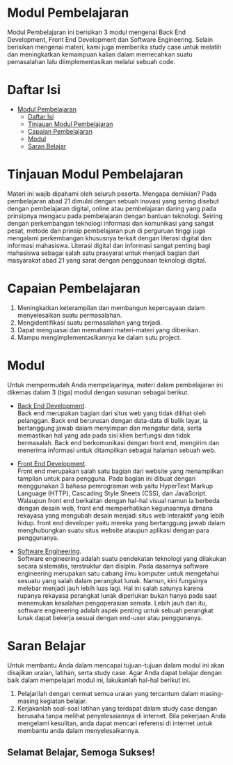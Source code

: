 # Modul Pembelajaran

Modul Pembelajaran ini berisikan 3 modul mengenai Back End Development, Front End Development dan Software Engineering. Selain berisikan mengenai materi, kami juga memberika study case untuk melatih dan meningkatkan kemampuan kalian dalam memecahkan suatu pemasalahan lalu diimplementasikan melalui sebuah code.

# Daftar Isi

- [Modul Pembelajaran](#modul-pembelajaran)
  - [Daftar Isi](#daftar-isi)
  - [Tinjauan Modul Pembelajaran](#tinjauan-modul-pembelajaran)
  - [Capaian Pembelajaran](#capaian-pembelajaran)
  - [Modul](#modul)
  - [Saran Belajar](#saran-belajar)
  
# Tinjauan Modul Pembelajaran

Materi ini wajib dipahami oleh seluruh peserta. Mengapa demikian? Pada pembelajaran abad 21 dimulai dengan sebuah inovasi yang sering disebut dengan pembelajaran digital, online atau pembelajaran daring yang pada prinsipnya mengacu pada pembelajaran dengan bantuan teknologi. Seiring dengan perkembangan teknologi informasi dan komunikasi yang sangat pesat, metode dan prinsip pembelajaran pun di perguruan tinggi juga mengalami perkembangan khususnya terkait dengan literasi digital dan informasi mahasiswa. Literasi digital dan informasi sangat penting bagi mahasiswa sebagai salah satu prasyarat untuk menjadi bagian dari masyarakat abad 21 yang sarat dengan penggunaan teknologi digital.

# Capaian Pembelajaran

1. Meningkatkan keterampilan dan membangun kepercayaan dalam menyelesaikan suatu permasalahan.
2. Mengidentifikasi suatu permasalahan yang terjadi.
3. Dapat menguasai dan memahami materi-materi yang diberikan.
4. Mampu mengimplementasikannya ke dalam sutu project.

# Modul

Untuk mempermudah Anda mempelajarinya, materi dalam pembelajaran ini dikemas dalam 3 (tiga) modul dengan susunan sebagai berikut.
- [Back End Development](https://github.com/Ouroboros-Tech/modul-pembelajaran/tree/main/1.%20Back%20End%20Development).
<br>Back end merupakan bagian dari situs web yang tidak dilihat oleh pelanggan. Back end berurusan dengan data-data di balik layar, ia bertanggung jawab dalam menyimpan dan mengatur data, serta memastikan hal yang ada pada sisi klien berfungsi dan tidak bermasalah. Back end berkomunikasi dengan front end, mengirim dan menerima informasi untuk ditampilkan sebagai halaman sebuah web.

- [Front End Development](https://github.com/Ouroboros-Tech/modul-pembelajaran/tree/main/2.%20Front%20End%20Development).
<br>Front end merupakan salah satu bagian dari website yang menampilkan tampilan untuk para pengguna. Pada bagian ini dibuat dengan menggunakan 3 bahasa pemrograman web yaitu HyperText Markup Language (HTTP), Cascading Style Sheets (CSS), dan JavaScript. Walaupun front end berkaitan dengan hal-hal visual namun ia berbeda dengan desain web, front end memperhatikan kegunaannya dimana rekayasa yang mengubah desain menjadi situs web interaktif yang lebih hidup. front end developer yaitu mereka yang bertanggung jawab dalam menghubungkan suatu situs website ataupun aplikasi dengan para penggunanya.

- [Software Engineering](https://github.com/Ouroboros-Tech/modul-pembelajaran/tree/main/3.%20Software%20Engineering).
<br>Software engineering adalah suatu pendekatan teknologi yang dilakukan secara sistematis, terstruktur dan disiplin. Pada dasarnya software engineering merupakan satu cabang ilmu komputer untuk mengetahui sesuatu yang salah dalam perangkat lunak. Namun, kini fungsinya melebar menjadi jauh lebih luas lagi.  Hal ini salah satunya karena rupanya rekayasa perangkat lunak diperlukan bukan hanya pada saat menemukan kesalahan pengoperasian semata. Lebih jauh dari itu, software engineering adalah aspek penting untuk sebuah perangkat lunak dapat bekerja sesuai dengan end-user atau penggunanya.

# Saran Belajar

Untuk membantu Anda dalam mencapai tujuan-tujuan dalam modul ini akan disajikan uraian, latihan, serta study case. Agar Anda dapat belajar dengan baik dalam mempelajari modul ini, lakukanlah hal-hal berikut ini.

1. Pelajarilah dengan cermat semua uraian yang tercantum dalam masing-masing kegiatan belajar.
2. Kerjakanlah soal-soal latihan yang terdapat dalam study case dengan berusaha tanpa melihat penyelesaiannya di internet. Bila pekerjaan Anda mengelami kesulitan, anda dapat mencari referensi di internet untuk membantu anda dalam menyelesaikannya.


## Selamat Belajar, Semoga Sukses!
